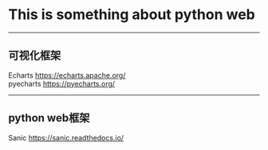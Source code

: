 # This is something about python web
---
## 可视化框架
Echarts https://echarts.apache.org/  
pyecharts https://pyecharts.org/  

---
## python web框架
Sanic https://sanic.readthedocs.io/  


